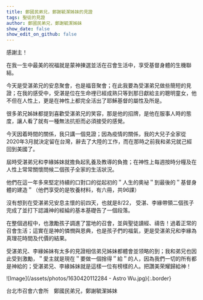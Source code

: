 ```yaml
---
title: 鄭國民弟兄，鄭謝毓潔姊妹的見證
tags: 聖徒的見證
author: 鄭國民弟兄，鄭謝毓潔姊妹
show_date: false
show_edit_on_github: false
---
```


感謝主！

在我一生中最美的祝福就是蒙神揀選並活在召會生活中，享受基督身體的生機聯結。

今天是受湛弟兄的安息聚會，也是福音聚會；在此我要為受湛弟兄做些簡短的見證；在我的感受中，受湛是位在生命𥚃已經成熟只等到那日獻給主的聰明童女，他不但在人性上，更是在神性上都完全活出了耶穌基督的屬性及所是。

很多弟兄姊妹都提到喜歡受湛弟兄的笑容，那是他的招牌，是他在服事人時的態度，讓人看了就有一種無法抗拒而必須接受的感覺。

今天因着時間的關係，我只講一個見證；因為疫情的關係，我的大兒子全家從2020年3月就決定留在台灣，辭去了大陸的工作，而在那時之前我和弟兄就己經回到美國了。

屆時受湛弟兄和李緣姊妹就擔負起乳養及教導的負擔；在神性上每週按時分糧及在人性上常常關懷問候二個孩子全家的生活狀況。

他們在這一年多來堅定持續的口對口的從起初的＂人生的奧袐＂到最後的＂基督身體的建造＂（他們享受的是牧養材料，有六冊，共96課）

沒有想到在受湛弟兄安息主懷的前四天，也就是8/22， 受湛、李緣帶領二個孩子完成了並打下認識神的經綸的基本基礎告了一個段落。

在整個過程中，也激勵孩子調進了當地的召會，並與聖徒讀經、禱告！過着正常的召會生活；這實在是神的憐憫與恩典，也是孩子們的福氣，更是受湛弟兄和李緣為真理花時間及代價的結果。

受湛弟兄、李緣姊妹有太多的見證相信弟兄姊妹都體會並领略的到；我和弟兄也因此受到激勵，＂愛主就是現在＂要做一個捨得＂給＂的人，因為我們一切的所有都是神給的；受湛弟兄、李緣姊妹就是這樣一位有榜樣的人。把讚美荣耀歸給神！

![Image](/assets/photos/1630420112284 - Astro Wu.jpg){:.border}

台北市召會六會所　鄭國民弟兄，鄭謝毓潔姊妹

